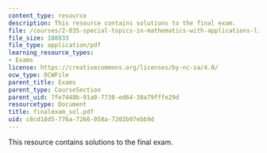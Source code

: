 ```yaml
---
content_type: resource
description: This resource contains solutions to the final exam.
file: /courses/2-035-special-topics-in-mathematics-with-applications-linear-algebra-and-the-calculus-of-variations-spring-2007/c8cd18d5776a7266058a7202b97ebb9d_finalexam_sol.pdf
file_size: 188833
file_type: application/pdf
learning_resource_types:
- Exams
license: https://creativecommons.org/licenses/by-nc-sa/4.0/
ocw_type: OCWFile
parent_title: Exams
parent_type: CourseSection
parent_uid: 7fe7448b-91a0-7738-ed64-38a79fffe29d
resourcetype: Document
title: finalexam_sol.pdf
uid: c8cd18d5-776a-7266-058a-7202b97ebb9d
---
```

This resource contains solutions to the final exam.